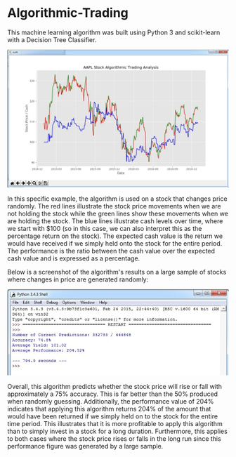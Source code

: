 # Algorithmic-Trading

This machine learning algorithm was built using Python 3 and scikit-learn with a Decision Tree Classifier. 

![Screenshot](algo.jpg)

In this specific example, the algorithm is used on a stock that changes price randomly. The red lines illustrate the stock price movements when we are not holding the stock while the green lines show these movements when we are holding the stock. The blue lines illustrate cash levels over time, where we start with $100 (so in this case, we can also interpret this as the percentage return on the stock). The expected cash value is the return we would have received if we simply held onto the stock for the entire period. The performance is the ratio between the cash value over the expected cash value and is expressed as a percentage.

Below is a screenshot of the algorithm's results on a large sample of stocks where changes in price are generated randomly:

![Screenshot](results.jpg)

Overall, this algorithm predicts whether the stock price will rise or fall with approximately a 75% accuracy. This is far better than the 50% produced when randomly guessing. Additionally, the performance value of 204% indicates that applying this algorithm returns 204% of the amount that would have been returned if we simply held on to the stock for the entire time period. This illustrates that it is more profitable to apply this algorithm than to simply invest in a stock for a long duration. Furthermore, this applies to both cases where the stock price rises or falls in the long run since this performance figure was generated by a large sample.
